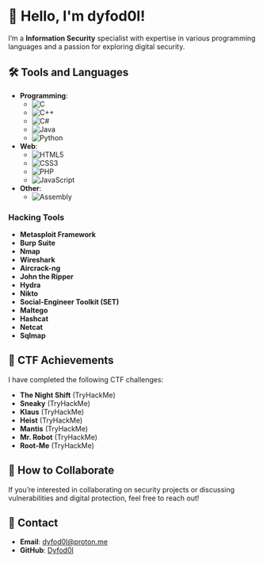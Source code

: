 # 👾 Hello, I'm dyfod0l!

I’m a **Information Security** specialist with expertise in various programming languages and a passion for exploring digital security.

## 🛠️ Tools and Languages

- **Programming**: 
  - ![C](https://img.shields.io/badge/C-000000?style=flat&logo=c&logoColor=white)
  - ![C++](https://img.shields.io/badge/C%2B%2B-00599C?style=flat&logo=c%2B%2B&logoColor=white)
  - ![C#](https://img.shields.io/badge/C%23-239120?style=flat&logo=c-sharp&logoColor=white)
  - ![Java](https://img.shields.io/badge/Java-007396?style=flat&logo=java&logoColor=white)
  - ![Python](https://img.shields.io/badge/Python-3776AB?style=flat&logo=python&logoColor=white)
- **Web**: 
  - ![HTML5](https://img.shields.io/badge/HTML5-E34F26?style=flat&logo=html5&logoColor=white)
  - ![CSS3](https://img.shields.io/badge/CSS3-1572B6?style=flat&logo=css3&logoColor=white)
  - ![PHP](https://img.shields.io/badge/PHP-777BB4?style=flat&logo=php&logoColor=white)
  - ![JavaScript](https://img.shields.io/badge/JavaScript-F7DF1E?style=flat&logo=javascript&logoColor=black)
- **Other**: 
  - ![Assembly](https://img.shields.io/badge/Assembly-000000?style=flat&logo=assembly&logoColor=white)

### Hacking Tools

- **Metasploit Framework**
- **Burp Suite**
- **Nmap**
- **Wireshark**
- **Aircrack-ng**
- **John the Ripper**
- **Hydra**
- **Nikto**
- **Social-Engineer Toolkit (SET)**
- **Maltego**
- **Hashcat**
- **Netcat**
- **Sqlmap**

## 🚀 CTF Achievements

I have completed the following CTF challenges:

- **The Night Shift** (TryHackMe)
- **Sneaky** (TryHackMe)
- **Klaus** (TryHackMe)
- **Heist** (TryHackMe)
- **Mantis** (TryHackMe)
- **Mr. Robot** (TryHackMe)
- **Root-Me** (TryHackMe)

## 🤖 How to Collaborate

If you’re interested in collaborating on security projects or discussing vulnerabilities and digital protection, feel free to reach out!

## 📡 Contact

- **Email**: [dyfod0l@proton.me](mailto:dyfod0l@proton.me)
- **GitHub**: [Dyfod0l](https://github.com/abyss-white)
